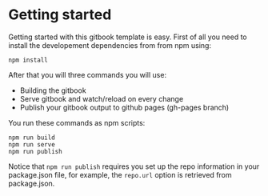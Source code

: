 # Getting started

Getting started with this gitbook template is easy. First of all you need to install the developement dependencies from from npm using:

```
npm install
```

After that you will three commands you will use:
- Building the gitbook
- Serve gitbook and watch/reload on every change
- Publish your gitbook output to github pages (gh-pages branch)

You run these commands as npm scripts:
```
npm run build
npm run serve
npm run publish
```

Notice that `npm run publish` requires you set up the repo information in your package.json file, for example, the `repo.url` option is retrieved from package.json. 